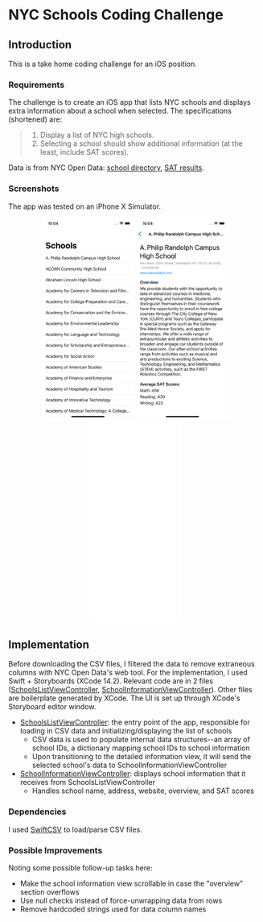 # NYC Schools Coding Challenge
## Introduction
This is a take home coding challenge for an iOS position.

### Requirements
The challenge is to create an iOS app that lists NYC schools and displays extra information about a school when selected. The specifications (shortened) are:
> 1. Display a list of NYC high schools.
> 2. Selecting a school should show additional information (at the least, include SAT scores).

Data is from NYC Open Data: [school directory](https://data.cityofnewyork.us/Education/DOE-High-School-Directory-2017/s3k6-pzi2), [SAT results](https://data.cityofnewyork.us/Education/SAT-Results/f9bf-2cp4).

### Screenshots
The app was tested on an iPhone X Simulator.
<div align="center">
  <img src="schools-list.png" height="400" />
  <img src="school-info.png" height="400" />
  <img src="demo.gif" height="400" />
</div>

## Implementation
Before downloading the CSV files, I filtered the data to remove extraneous columns with NYC Open Data's web tool. For the implementation, I used Swift + Storyboards (XCode 14.2). Relevant code are in 2 files ([SchoolsListViewController](/20230227-BH-NYCSchools/SchoolsListViewController.swift), [SchoolInformationViewController](/20230227-BH-NYCSchools/SchoolInformationViewController.swift)). Other files are boilerplate generated by XCode. The UI is set up through XCode's Storyboard editor window.
- [SchoolsListViewController](/20230227-BH-NYCSchools/SchoolsListViewController.swift): the entry point of the app, responsible for loading in CSV data and initializing/displaying the list of schools
  - CSV data is used to populate internal data structures--an array of school IDs, a dictionary mapping school IDs to school information
  - Upon transitioning to the detailed information view, it will send the selected school's data to SchoolInformationViewController
- [SchoolInformationViewController](/20230227-BH-NYCSchools/SchoolInformationViewController.swift): displays school information that it receives from SchoolsListViewController
  - Handles school name, address, website, overview, and SAT scores

### Dependencies
I used [SwiftCSV](https://swiftpackageindex.com/swiftcsv/SwiftCSV) to load/parse CSV files.

### Possible Improvements
Noting some possible follow-up tasks here:
- Make the school information view scrollable in case the "overview" section overflows
- Use null checks instead of force-unwrapping data from rows
- Remove hardcoded strings used for data column names
